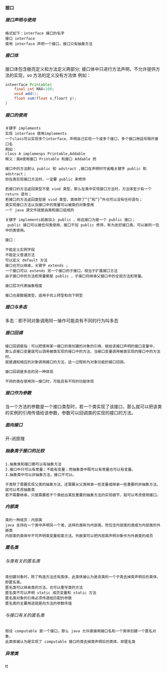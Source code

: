 #### 接口

##### 接口声明与使用
```
格式如下：interface 接口的名字
接口 interface
使用 interface 声明一个接口，接口只有抽象方法
```
##### 接口体
接口体包含敞亮定义和方法定义两部分;
接口体中只进行方法声明，不允许提供方法的实现，so 方法的定义没有方法体
例如：
```java
inteerface Printable{
    final int MAX=100;
    void add();
    float sum(float x,floart y);
}
```
##### 接口的使用
```
关键字 implements
实现 interface 使用implements
一个class可以实现多个interface，声明自己实现一个或多个接口，多个接口用逗号隔开接口名
例如：
class A implemenps Printable,Addable
释义：类A使用接口 Printable 和接口 Addable 而

接口中的方法默认 public 和 adstract ,接口在声明时可省略关键字 public 和 adstract；
但在类实现接口方法时，一定要 public 来修饰

若接口的方法返回类型不是 viod 类型，那么在类中实现接口方法时，方法体至少有一个 return 语句；
若接口的方法返回类型是 viod 类型，类体除了“{”和“}”外也可以没有任何语句；
类实现接口方法以及接口中的常量可以被类的对象使用
一个 java 源文件就是由类和接口组成的

关键字 implements前面加上 public ，称这接口为是一个 public 接口；
 public 接口可以被任何类使用，接口不加 public 修饰，称为友好接口类，可以被同一包中的类使用。

接口：

不能定义实例字段
不能定义普通方法
可以定义 default 方法
接口也可以继承，关键字 extends ;
一个接口可以 extends 另一个接口的子接口，相当于扩展接口方法
由于接口中的方法和常量都是 public ，子接口将继承父接口中的全部方法和常量。

接口层次代表抽象程度

接口也是数据类型，适用于向上转型和向下转型
```
##### 接口与多态

多态：即不同对象调用同一操作可能具有不同的行为叫多态


##### 接口回调
```
接口回调是指：可以把使用某一接口的类创建的对象的引用，赋给该接口声明的接口变量中，
那么该接口变量就可以调用被类实现的接口中的方法，当接口变量调用被类实现的接口中的方法时，
就是通知相应的对象调用接口的方法，这一过程称为对象功能的接口回调。

接口回调是多态的另一种体现

不同的类在使用同一接口时，可能具有不同的功能体现
```
##### 接口作为参数
当一个方法的参数是一个接口类型时，若一个类实现了该接口，那么就可以把该类的实例的引用传值给该参数，参数可以回调类的实现的接口的方法。

##### 面向接口
开-闭原理

##### 抽象类于接口的比较
```
1.抽象类和接口都可以有抽象方法
2.接口中只可以有常量；不能有变量；而抽象类中既可以有常量也可以有变量。
3.抽象类中可以非抽象方法，接口不可以。

子类除了需要实现父类的抽象方法，还需要从父类继承一些变量或继承一些重要的非抽象方法，就可以考虑抽象类
若不需要继承，只是需要若干个类给出某些重要的抽象方法的实现细节，就可以考虑使用接口。
```
##### 内部类
```
类的一种成员：内部类
java 支持在一个类中声明另一个类，这样的类称为内部类，而包含内部类的类成为内部类的外嵌类
内部类的类体中不可声明类变量和类方法。外嵌类可以把内部类声明对象作为外嵌类的成员
```
##### 匿名类
###### 与类有关的匿名类
```
类创建对象时，除了构造方法还有类体，此类体被认为是该类的一个子类去掉类声明后的类体，即匿名类。
匿名类可以继承类的方法，也可以重写类的方法
匿名类不可以声明 static 成员变量和 static 方法
匿名类对象的引用必须传递给匹配的参数
匿名类的主要用途就是向方法的参数传值
```
###### 与接口有关的匿名类
```
假设 computable 是一个接口，那么 java 允许直接用接口名和一个类体创建一个匿名对象，
此类体被认为是实现了 computable 接口的类去掉类声明后的类体，即匿名类
```
##### 异常类
tt

















